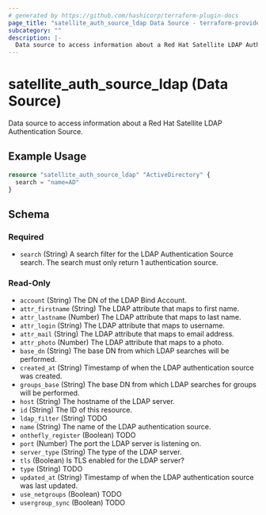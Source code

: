 ```yaml
---
# generated by https://github.com/hashicorp/terraform-plugin-docs
page_title: "satellite_auth_source_ldap Data Source - terraform-provider-satellite"
subcategory: ""
description: |-
  Data source to access information about a Red Hat Satellite LDAP Authentication Source.
---
```


# satellite_auth_source_ldap (Data Source)

Data source to access information about a Red Hat Satellite LDAP Authentication Source.

## Example Usage

```terraform
resource "satellite_auth_source_ldap" "ActiveDirectory" {
  search = "name=AD"
}
```

<!-- schema generated by tfplugindocs -->
## Schema

### Required

- `search` (String) A search filter for the LDAP Authentication Source search. The search must only return 1 authentication source.

### Read-Only

- `account` (String) The DN of the LDAP Bind Account.
- `attr_firstname` (String) The LDAP attribute that maps to first name.
- `attr_lastname` (Number) The LDAP attribute that maps to last name.
- `attr_login` (String) The LDAP attribute that maps to username.
- `attr_mail` (String) The LDAP attribute that maps to email address.
- `attr_photo` (Number) The LDAP attribute that maps to a photo.
- `base_dn` (String) The base DN from which LDAP searches will be performed.
- `created_at` (String) Timestamp of when the LDAP authentication source was created.
- `groups_base` (String) The base DN from which LDAP searches for groups will be performed.
- `host` (String) The hostname of the LDAP server.
- `id` (String) The ID of this resource.
- `ldap_filter` (String) TODO
- `name` (String) The name of the LDAP authentication source.
- `onthefly_register` (Boolean) TODO
- `port` (Number) The port the LDAP server is listening on.
- `server_type` (String) The type of the LDAP server.
- `tls` (Boolean) Is TLS enabled for the LDAP server?
- `type` (String) TODO
- `updated_at` (String) Timestamp of when the LDAP authentication source was last updated.
- `use_netgroups` (Boolean) TODO
- `usergroup_sync` (Boolean) TODO


